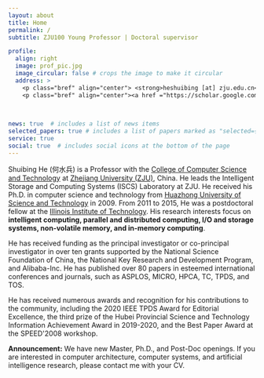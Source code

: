 ```yaml
---
layout: about
title: Home
permalink: /
subtitle: ZJU100 Young Professor | Doctoral supervisor 

profile:
  align: right
  image: prof_pic.jpg
  image_circular: false # crops the image to make it circular
  address: >
    <p class="bref" align="center"> <strong>heshuibing [at] zju.edu.cn</strong></p>
    <p class="bref" align="center"><a href ="https://scholar.google.com/citations?user=bVzOI38AAAAJ">Google Scholar </a> || <a href ="https://dblp.org/pid/60/7548.html"> DBLP</a></p>
    
    

news: true  # includes a list of news items
selected_papers: true # includes a list of papers marked as "selected={true}"
service: true
social: true  # includes social icons at the bottom of the page
---
```


<!-- # Write your biography here. Tell the world about yourself. Link to your favorite [subreddit](http://reddit.com). You can put a picture in, too. The code is already in, just name your picture `prof_pic.jpg` and put it in the `img/` folder.

# Put your address / P.O. box / other info right below your picture. You can also disable any these elements by editing `profile` property of the YAML header of your `_pages/about.md`. Edit `_bibliography/papers.bib` and Jekyll will render your [publications page](/al-folio/publications/) automatically.

# Link to your social media connections, too. This theme is set up to use [Font Awesome icons](http://fortawesome.github.io/Font-Awesome/) and [Academicons](https://jpswalsh.github.io/academicons/), like the ones below. Add your Facebook, Twitter, LinkedIn, Google Scholar, or just disable all of them. -->

Shuibing He (何水兵) is a Professor with the [College of Computer
Science and Technology](http://www.en.cs.zju.edu.cn/) at [Zhejiang
University (ZJU)](https://www.zju.edu.cn/english/), China. He leads
the Intelligent Storage and Computing Systems (ISCS)
Laboratory at ZJU. 
He received his Ph.D. in computer science and
technology from [Huazhong University of Science and
Technology](http://english.hust.edu.cn/) in 2009. 
From 2011 to 2015, He was a postdoctoral fellow at the
[Illinois Institute of Technology](https://www.iit.edu/).
His research interests focus on **intelligent computing, parallel and
distributed computing, I/O and storage systems, non-volatile
memory, and in-memory computing**.

<!-- He is a distinguished member of the China Computer
Federation (CCF), a committee member of the Information
Storage Technology Specialized Committee of CCF, and an
associate editor of the IEEE Transactions on Parallel and
Distributed Systems (TPDS).  -->
He has received funding as the
principal investigator or co-principal investigator in over
ten grants supported by the National Science Foundation of
China, the National Key Research and Development Program,
and Alibaba-Inc.
He has published over 80 papers in esteemed international
conferences and journals, such as ASPLOS, MICRO, HPCA, TC,
TPDS, and TOS.

<!-- Additionally, He has served as a member of the Technical
Program Committees for several conferences, including
ICPP，IPDPS, CLUSTER, NVMSA, ChinaSys, ICPE, and CCFSys,
and has been a reviewer for many prestigious journals, such
as TPDS, TC, TMC, TOS, JPDC, PARCO, and JCST, among others.
He has applied for more than 40 patents and seven software
copyrights. -->
He has received numerous awards and recognition for his
contributions to the community, including the 2020 IEEE TPDS
Award for Editorial Excellence, the third prize of the Hubei
Provincial Science and Technology Information Achievement
Award in 2019-2020, and the Best Paper Award at the
SPEED'2008 workshop.

**Announcement:** We have new Master, Ph.D., and Post-Doc openings. If you are interested in computer architecture, computer systems, and artificial intelligence research, please contact me with your CV.